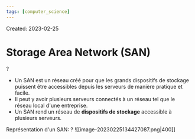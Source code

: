 ```yaml
---
tags: [computer_science] 
---
```

Created: 2023-02-25

# Storage Area Network (SAN)
?
- Un SAN est un réseau créé pour que les grands dispositifs de stockage puissent être accessibles depuis les serveurs de manière pratique et facile.
- Il peut y avoir plusieurs serveurs connectés à un réseau tel que le réseau local d'une entreprise.
- Un SAN rend un réseau de **dispositifs de stockage** accessible à plusieurs serveurs.
<!--SR:!2023-06-15,63,250-->

Représentation d'un SAN:
?
![[image-20230225134427087.png|400]]
<!--SR:!2023-06-25,70,250-->

